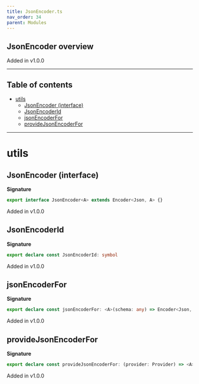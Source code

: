 ```yaml
---
title: JsonEncoder.ts
nav_order: 34
parent: Modules
---
```


## JsonEncoder overview

Added in v1.0.0

---

<h2 class="text-delta">Table of contents</h2>

- [utils](#utils)
  - [JsonEncoder (interface)](#jsonencoder-interface)
  - [JsonEncoderId](#jsonencoderid)
  - [jsonEncoderFor](#jsonencoderfor)
  - [provideJsonEncoderFor](#providejsonencoderfor)

---

# utils

## JsonEncoder (interface)

**Signature**

```ts
export interface JsonEncoder<A> extends Encoder<Json, A> {}
```

Added in v1.0.0

## JsonEncoderId

**Signature**

```ts
export declare const JsonEncoderId: symbol
```

Added in v1.0.0

## jsonEncoderFor

**Signature**

```ts
export declare const jsonEncoderFor: <A>(schema: any) => Encoder<Json, A>
```

Added in v1.0.0

## provideJsonEncoderFor

**Signature**

```ts
export declare const provideJsonEncoderFor: (provider: Provider) => <A>(schema: any) => Encoder<Json, A>
```

Added in v1.0.0
